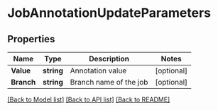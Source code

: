 # JobAnnotationUpdateParameters

## Properties

Name | Type | Description | Notes
------------ | ------------- | ------------- | -------------
**Value** | **string** | Annotation value | [optional] 
**Branch** | **string** | Branch name of the job | [optional] 

[[Back to Model list]](../README.md#documentation-for-models) [[Back to API list]](../README.md#documentation-for-api-endpoints) [[Back to README]](../README.md)


